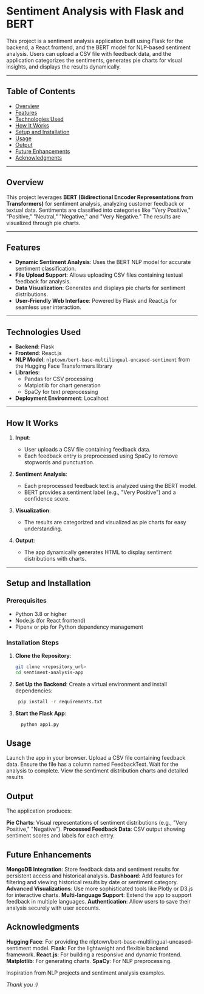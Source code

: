 # Sentiment Analysis with Flask and BERT

This project is a sentiment analysis application built using Flask for the backend, a React frontend, and the BERT model for NLP-based sentiment analysis. Users can upload a CSV file with feedback data, and the application categorizes the sentiments, generates pie charts for visual insights, and displays the results dynamically.

---

## Table of Contents

- [Overview](#overview)
- [Features](#features)
- [Technologies Used](#technologies-used)
- [How It Works](#how-it-works)
- [Setup and Installation](#setup-and-installation)
- [Usage](#usage)
- [Output](#output)
- [Future Enhancements](#future-enhancements)
- [Acknowledgments](#acknowledgments)

---

## Overview

This project leverages **BERT (Bidirectional Encoder Representations from Transformers)** for sentiment analysis, analyzing customer feedback or textual data. Sentiments are classified into categories like "Very Positive," "Positive," "Neutral," "Negative," and "Very Negative." The results are visualized through pie charts.

---

## Features

- **Dynamic Sentiment Analysis**: Uses the BERT NLP model for accurate sentiment classification.
- **File Upload Support**: Allows uploading CSV files containing textual feedback for analysis.
- **Data Visualization**: Generates and displays pie charts for sentiment distributions.
- **User-Friendly Web Interface**: Powered by Flask and React.js for seamless user interaction.

---

## Technologies Used

- **Backend**: Flask
- **Frontend**: React.js
- **NLP Model**: `nlptown/bert-base-multilingual-uncased-sentiment` from the Hugging Face Transformers library
- **Libraries**:
  - Pandas for CSV processing
  - Matplotlib for chart generation
  - SpaCy for text preprocessing
- **Deployment Environment**: Localhost

---

## How It Works

1. **Input**:
   - User uploads a CSV file containing feedback data.
   - Each feedback entry is preprocessed using SpaCy to remove stopwords and punctuation.

2. **Sentiment Analysis**:
   - Each preprocessed feedback text is analyzed using the BERT model.
   - BERT provides a sentiment label (e.g., "Very Positive") and a confidence score.

3. **Visualization**:
   - The results are categorized and visualized as pie charts for easy understanding.

4. **Output**:
   - The app dynamically generates HTML to display sentiment distributions with charts.

---

## Setup and Installation

### Prerequisites

- Python 3.8 or higher
- Node.js (for React frontend)
- Pipenv or pip for Python dependency management

### Installation Steps

1. **Clone the Repository**:
   ```bash
   git clone <repository_url>
   cd sentiment-analysis-app
2. **Set Up the Backend**:
  Create a virtual environment and install dependencies:
   ```bash
    pip install -r requirements.txt

3. **Start the Flask App**:
   ```bash
     python app1.py

## Usage

Launch the app in your browser.
Upload a CSV file containing feedback data. Ensure the file has a column named FeedbackText.
Wait for the analysis to complete.
View the sentiment distribution charts and detailed results.

## Output

The application produces:

**Pie Charts**: Visual representations of sentiment distributions (e.g., "Very Positive," "Negative").
**Processed Feedback Data**: CSV output showing sentiment scores and labels for each entry.

## Future Enhancements

**MongoDB Integration**:
Store feedback data and sentiment results for persistent access and historical analysis.
**Dashboard**:
Add features for filtering and viewing historical results by date or sentiment category.
**Advanced Visualizations**:
Use more sophisticated tools like Plotly or D3.js for interactive charts.
**Multi-language Support**:
Extend the app to support feedback in multiple languages.
**Authentication**:
Allow users to save their analysis securely with user accounts.

## Acknowledgments

**Hugging Face**: For providing the nlptown/bert-base-multilingual-uncased-sentiment model.
**Flask**: For the lightweight and flexible backend framework.
**React.js**: For building a responsive and dynamic frontend.
**Matplotlib**: For generating charts.
**SpaCy**: For NLP preprocessing.

Inspiration from NLP projects and sentiment analysis examples.

*Thank you :)*







